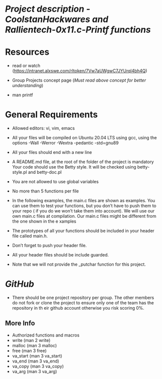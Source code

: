 # _Project description -CoolstanHackwares and Rallientech-0x11.c-Printf functions_ #


# Resources

* read or watch (https://intranet.alxswe.com/rltoken/7Vw7aUWgwC7JYUrqI4bh4Q)

* Group Projects concept page (*Must read  above concept for better understanding*)

* man printf

# General Requirements #

* Allowed editors: vi, vim, emacs

* All your files will be compiled on Ubuntu 20.04 LTS using gcc, using the options -Wall -Werror -Wextra -pedantic -std=gnu89

* All your files should end with a new line

* A README.md file, at the root of the folder of the project is mandatory
   Your code should use the Betty style. It will be checked using betty-style.pl and betty-doc.pl

* You are not allowed to use global variables
 
* No more than 5 functions per file

* In the following examples, the main.c files are shown as examples. You can use them to test your functions, but you don’t have to push them to your repo (    if you do we won’t take them into account). We will use our own main.c files at compilation. Our main.c files might be different from the one shown in the e    xamples

* The prototypes of all your functions should be included in your header file called main.h.

* Don’t forget to push your header file.

* All your header files should be include guarded.

* Note that we will not provide the _putchar function for this project.

# _GitHub_ #

* There should be one project repository per group. The other members do not fork or clone the project to ensure only one of the team has the repository in th    eir github account otherwise you risk scoring 0%.

## More Info ##

* Authorized functions and macros
* write (man 2 write)
* malloc (man 3 malloc)
* free (man 3 free)
* va_start (man 3 va_start)
* va_end (man 3 va_end)
* va_copy (man 3 va_copy)
* va_arg (man 3 va_arg)
